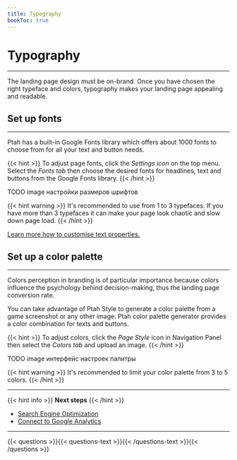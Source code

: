 ```yaml
---
title: Typography
bookToc: true
---
```


# Typography
***

The landing page design must be on-brand. 
Once you have chosen the right typeface and colors, typography makes your landing page appealing and readable.

## Set up fonts
***

Ptah has a built-in Google Fonts library which offers about 1000 fonts to choose from for all your text and button needs.

{{< hint >}}
To adjust page fonts, click the *Settings icon* on the top menu. Select the *Fonts tab* then choose the desired fonts for headlines, text and buttons from the Google Fonts library.
{{< /hint >}}

TODO image настройки размеров шрифтов

{{< hint warning >}}
It's recommended to use from 1 to 3 typefaces. 
If you have more than 3 typefaces it can make your page look chaotic and slow down page load.
{{< /hint >}}

[Learn more how to customise text properties.](/docs/edit-section/#adjust-element-properties)

## Set up a color palette
***

Colors perception in branding is of particular importance because colors influence the psychology behind decision-making, thus the landing page conversion rate.

You can take advantage of Ptah Style to generate a color palette from a game screenshot or any other image. 
Ptah color palette generator provides a color combination for texts and buttons.

{{< hint >}}
To adjust colors, click the *Page Style* icon in Navigation Panel then select the *Colors tab* and upload an image.
{{< /hint >}}

TODO image интерфейс настроек палитры

{{< hint warning >}}
It's recommended to limit your color palette from 3 to 5 colors.
{{< /hint >}}

***

{{< hint info >}}
**Next steps**
{{< /hint >}}

- [Search Engine Optimization](/docs/seo/)
- [Connect to Google Analytics](/docs/integrations-ga/)

***

{{< questions >}}{{< questions-text >}}{{< /questions-text >}}{{< /questions >}}